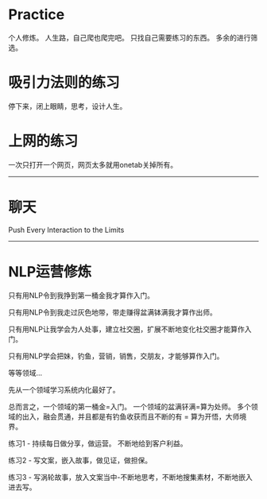 # Practice
个人修炼。 人生路，自己爬也爬完吧。
只找自己需要练习的东西。 多余的进行筛选。


# 吸引力法则的练习

停下来，闭上眼睛，思考，设计人生。 

# 上网的练习

一次只打开一个网页，网页太多就用onetab关掉所有。

---------------------------------------------

# 聊天

Push Every Interaction to the Limits

-------------------------------------------------------


# NLP运营修炼

只有用NLP令到我挣到第一桶金我才算作入门。

只有用NLP令到我走过灰色地带，带走赚得盆满钵满我才算作出师。

只有用NLP让我学会为人处事，建立社交圈，扩展不断地变化社交圈才能算作入门。

只有用NLP学会把妹，钓鱼，营销，销售，交朋友，才能够算作入门。

等等领域...

先从一个领域学习系统内化最好了。

总而言之，一个领域的第一桶金=入门。  一个领域的盆满钚满=算为处师。  多个领域的出入，融会贯通，并且都是有钓鱼收获而且不断的有 = 算为开悟，大师境界。 

练习1 - 持续每日做分享，做运营。 不断地给到客户利益。

练习2 - 写文案，嵌入故事，做见证，做担保。

练习3 - 写涡轮故事，放入文案当中-不断地思考，不断地搜集素材，不断地嵌入进去写。

